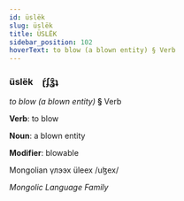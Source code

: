 ```yaml
---
id: üslëk
slug: üslëk
title: ÜSLËK
sidebar_position: 102
hoverText: to blow (a blown entity) § Verb
---
```


### üslëk&emsp;<span kind="abugida">ɽ́ʄʓ̑ʇ</span>

*to blow (a blown entity)* **§** Verb

**Verb**: to blow

**Noun**: a blown entity

**Modifier**: blowable

Mongolian үлээх üleex /uɮex/

*Mongolic Language Family*